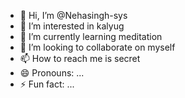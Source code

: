 - 👋 Hi, I’m @Nehasingh-sys
- 👀 I’m interested in kalyug
- 🌱 I’m currently learning meditation 
- 💞️ I’m looking to collaborate on myself
- 📫 How to reach me is secret
- 😄 Pronouns: ...
- ⚡ Fun fact: ...

<!---
Nehasingh-sys/Nehasingh-sys is a ✨ special ✨ repository because its `README.md` (this file) appears on your GitHub profile.
You can click the Preview link to t
ake a look at your changes.
--->
